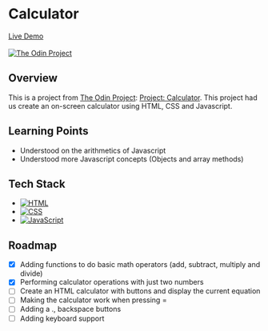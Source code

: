 # Calculator

[Live Demo](https://johnferrancol.github.io/calculator/)<br/><br/>
[![The Odin Project](https://img.shields.io/badge/The%20Odin%20Project-A9792B?logo=theodinproject&logoColor=fff)](#)

## Overview

This is a project from [The Odin Project](https://theodinproject.com): [Project: Calculator](https://www.theodinproject.com/lessons/foundations-calculator). This project had us create an on-screen calculator using HTML, CSS and Javascript.

## Learning Points

- Understood on the arithmetics of Javascript
- Understood more Javascript concepts (Objects and array methods)

## Tech Stack

- [![HTML](https://img.shields.io/badge/HTML-%23E34F26.svg?logo=html5&logoColor=white)](#)
- [![CSS](https://img.shields.io/badge/CSS-1572B6?logo=css3&logoColor=fff)](#)
- [![JavaScript](https://img.shields.io/badge/JavaScript-F7DF1E?logo=javascript&logoColor=000)](#)

## Roadmap

- [x] Adding functions to do basic math operators (add, subtract, multiply and divide)
- [x] Performing calculator operations with just two numbers
- [ ] Create an HTML calculator with buttons and display the current equation
- [ ] Making the calculator work when pressing =
- [ ] Adding a ., backspace buttons
- [ ] Adding keyboard support
